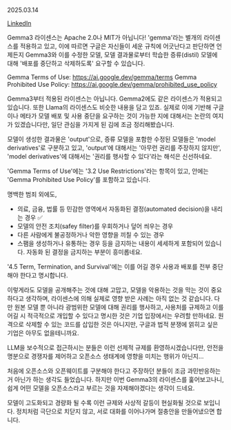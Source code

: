 2025.03.14

[LinkedIn](https://www.linkedin.com/posts/byeongheon-lee-2b83aa222_gemma3-%EB%9D%BC%EC%9D%B4%EC%84%BC%EC%8A%A4%EB%8A%94-apache-20%EB%82%98-mit%EA%B0%80-%EC%95%84%EB%8B%99%EB%8B%88%EB%8B%A4-gemma%EB%9D%BC%EB%8A%94-activity-7306176567766827008-UaFJ?utm_source=share&utm_medium=member_desktop&rcm=ACoAADfxcywBkH2Mi2-YPZm7jSZERa3dQ2_DDEY)

Gemma3 라이센스는 Apache 2.0나 MIT가 아닙니다!
'gemma'라는 별개의 라이센스를 적용하고 있고, 이에 따르면 구글은 자신들이 세운 규칙에 어긋난다고 판단하면 언제든지 Gemma3와 이를 수정한 모델, 모델 결과물로부터 학습한 증류(distil) 모델에 대해 '배포를 중단하고 삭제하도록' 요구할 수 있습니다.

Gemma Terms of Use: https://ai.google.dev/gemma/terms
Gemma Prohibited Use Policy: https://ai.google.dev/gemma/prohibited_use_policy

Gemma3부터 적용된 라이센스는 아닙니다. Gemma2에도 같은 라이센스가 적용되고 있습니다. 또한 Llama의 라이센스도 비슷한 내용을 담고 있죠. 실제로 이에 기반해 구글이나 메타가 모델 배포 및 사용 중단을 요구하는 것이 가능한 지에 대해서는 논란의 여지가 있겠습니다만, 일단 관심을 가지게 된 김에 조금 정리해봤습니다.

모델이 생성한 결과물은 'output'으로, 증류 모델을 포함한 수정된 모델들은 'model derivatives'로 구분하고 있고, 'output'에 대해서는 '아무런 권리를 주장하지 않지만', 'model derivatives'에 대해서는 '권리를 행사할 수 있다'라는 해석은 신선하네요.

'Gemma Terms of Use'에는 '3.2 Use Restrictions'라는 항목이 있고, 안에는 'Gemma Prohibited Use Policy'를 포함하고 있습니다. 

명백한 범죄 외에도, 
- 의료, 금융, 법률 등 민감한 영역에서 자동화된 결정(automated decision)을 내리는 경우 ✅
- 모델의 안전 조치(safey filter)를 우회하거나 덮어 씌우는 경우
- 다른 사람에게 불공정하거나 악한 영향을 끼칠 수 있는 경우
- 스팸을 생성하거나 유통하는 경우
등을  금지하는 내용이 세세하게 포함되어 있습니다. 자동화 된 결정을 금지하는 부분이 흥미롭네요.

'4.5 Term, Termination, and Survival'에는 이를 어길 경우 사용과 배포를 전부 중단해야 한다고 명시합니다.

이렇게라도 모델을 공개해주는 것에 대해 고맙고, 모델을 악용하는 것을 막는 것이 중요하다고 생각하며, 라이센스에 의해 실제로 영향 받은 사례는 아직 없는 것 같습니다. 다만 원본 모델 뿐 아니라 광범위한 모델에 대해 권리를 행사하고, 사용처를 규제하고 이를 어길 시 적극적으로 개입할 수 있다고 명시한 것은 기업 입장에서는 우려할 만하네요. 원격으로 삭제할 수 있는 코드를 삽입한 것은 아니지만, 구글과 법적 분쟁에 얽히고 싶은 기업은 아무도 없을테니까요.

LLM을 보수적으로 접근하시는 분들은 이런 선제적 규제를 환영하시겠습니다만, 안전을 명분으로 경쟁자를 제어하고 오픈소스 생태계에 영향을 미치는 행위가 아닌지...

처음에 오픈소스와 오픈웨이트를 구분해야 한다고 주장하던 분들이 조금 과민반응하는 거 아닌가 하는 생각도 들었습니다. 하지만 이번 Gemma3의 라이센스를 훑어보고나니, 쉽게 어떤 모델을 오픈소스라고 부르는 것을 자제해야겠다는 생각이 드네요.

모델이 고도화되고 경량화 될 수록 이런 규제와 사상적 갈등이 현실화될 것으로 보입니다. 정치처럼 극단으로 치닫지 않고, 서로 대화를 이어나가며 절충안을 만들어냈으면 합니다.